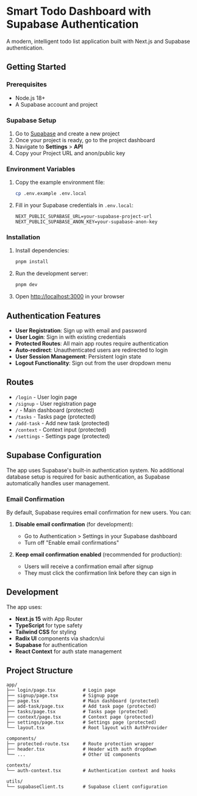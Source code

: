 # Smart Todo Dashboard with Supabase Authentication

A modern, intelligent todo list application built with Next.js and Supabase authentication.

## Getting Started

### Prerequisites

- Node.js 18+
- A Supabase account and project

### Supabase Setup

1. Go to [Supabase](https://app.supabase.com/) and create a new project
2. Once your project is ready, go to the project dashboard
3. Navigate to **Settings** > **API**
4. Copy your Project URL and anon/public key

### Environment Variables

1. Copy the example environment file:

   ```bash
   cp .env.example .env.local
   ```

2. Fill in your Supabase credentials in `.env.local`:
   ```
   NEXT_PUBLIC_SUPABASE_URL=your-supabase-project-url
   NEXT_PUBLIC_SUPABASE_ANON_KEY=your-supabase-anon-key
   ```

### Installation

1. Install dependencies:

   ```bash
   pnpm install
   ```

2. Run the development server:

   ```bash
   pnpm dev
   ```

3. Open [http://localhost:3000](http://localhost:3000) in your browser

## Authentication Features

- **User Registration**: Sign up with email and password
- **User Login**: Sign in with existing credentials
- **Protected Routes**: All main app routes require authentication
- **Auto-redirect**: Unauthenticated users are redirected to login
- **User Session Management**: Persistent login state
- **Logout Functionality**: Sign out from the user dropdown menu

## Routes

- `/login` - User login page
- `/signup` - User registration page
- `/` - Main dashboard (protected)
- `/tasks` - Tasks page (protected)
- `/add-task` - Add new task (protected)
- `/context` - Context input (protected)
- `/settings` - Settings page (protected)

## Supabase Configuration

The app uses Supabase's built-in authentication system. No additional database setup is required for basic authentication, as Supabase automatically handles user management.

### Email Confirmation

By default, Supabase requires email confirmation for new users. You can:

1. **Disable email confirmation** (for development):

   - Go to Authentication > Settings in your Supabase dashboard
   - Turn off "Enable email confirmations"

2. **Keep email confirmation enabled** (recommended for production):
   - Users will receive a confirmation email after signup
   - They must click the confirmation link before they can sign in

## Development

The app uses:

- **Next.js 15** with App Router
- **TypeScript** for type safety
- **Tailwind CSS** for styling
- **Radix UI** components via shadcn/ui
- **Supabase** for authentication
- **React Context** for auth state management

## Project Structure

```
app/
├── login/page.tsx          # Login page
├── signup/page.tsx         # Signup page
├── page.tsx                # Main dashboard (protected)
├── add-task/page.tsx       # Add task page (protected)
├── tasks/page.tsx          # Tasks page (protected)
├── context/page.tsx        # Context page (protected)
├── settings/page.tsx       # Settings page (protected)
└── layout.tsx              # Root layout with AuthProvider

components/
├── protected-route.tsx     # Route protection wrapper
├── header.tsx              # Header with auth dropdown
└── ...                     # Other UI components

contexts/
└── auth-context.tsx        # Authentication context and hooks

utils/
└── supabaseClient.ts       # Supabase client configuration
```
